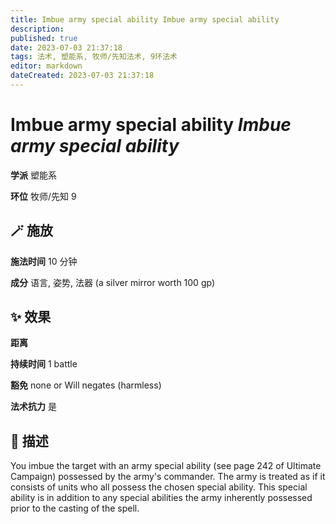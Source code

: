 ```yaml
---
title: Imbue army special ability Imbue army special ability
description: 
published: true
date: 2023-07-03 21:37:18
tags: 法术, 塑能系, 牧师/先知法术, 9环法术
editor: markdown
dateCreated: 2023-07-03 21:37:18
---
```


# **Imbue army special ability** *Imbue army special ability*

**学派** 塑能系 

**环位** 牧师/先知 9

## 🪄 施放

**施法时间** 10 分钟

**成分** 语言, 姿势, 法器 (a silver mirror worth 100 gp)

## ✨ 效果  

**距离**   

**持续时间** 1 battle 

**豁免** none or Will negates (harmless)

**法术抗力** 是

## 📖 描述

You imbue the target with an army special ability (see page 242 of Ultimate Campaign) possessed by the army's commander. The army is treated as if it consists of units who all possess the chosen special ability. This special ability is in addition to any special abilities the army inherently possessed prior to the casting of the spell.
    